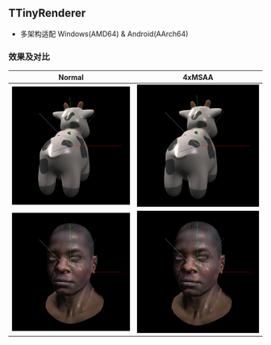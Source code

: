 ## TTinyRenderer

- 多架构适配 Windows(AMD64) & Android(AArch64)

### 效果及对比
| Normal | 4xMSAA |
|--------|--------|
| ![Normal](output/Debug/out_spot_normal.png) | ![4xMSAA](output/Debug/out_spot_4xMSAA.png) |
| ![Normal](output/Debug/out_africa_head_normal.png) | ![4xMSAA](output/Debug/out_africa_head_4xMSAA.png) |
